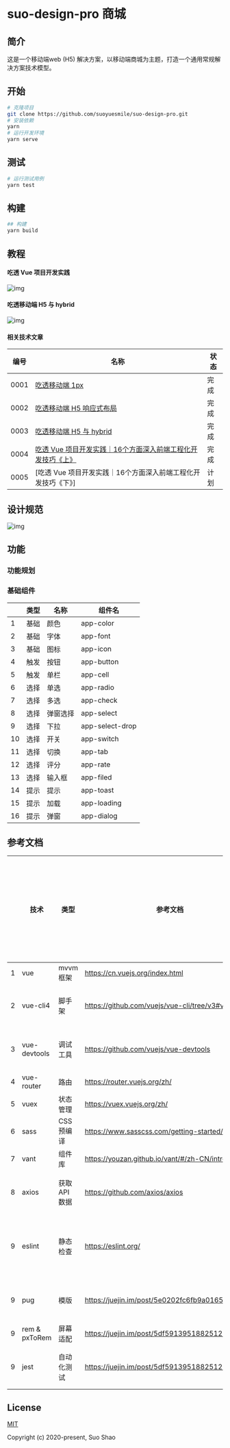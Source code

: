 # suo-design-pro 商城

## 简介
这是一个移动端web (H5) 解决方案，以移动端商城为主题，打造一个通用常规解决方案技术模型。

## 开始
```sh
# 克隆项目
git clone https://github.com/suoyuesmile/suo-design-pro.git
# 安装依赖
yarn
# 运行开发环境
yarn serve
```
## 测试
```sh
# 运行测试用例
yarn test
```

## 构建
```sh
## 构建
yarn build
```
## 教程
#### 吃透 Vue 项目开发实践
![img](https://user-gold-cdn.xitu.io/2019/12/30/16f5676f7940d72a?w=1898&h=1206&f=jpeg&s=294508)
#### 吃透移动端 H5 与 hybrid
![img](https://user-gold-cdn.xitu.io/2019/12/24/16f368720d3eb421?w=2206&h=1140&f=jpeg&s=247732)
#### 相关技术文章
| 编号 | 名称                                                                                | 状态 |
| ---- | ----------------------------------------------------------------------------------- | ---- |
| 0001 | [吃透移动端 1px]([articals/h5/0001.md](https://juejin.im/post/5df3053ce51d45583d425ada))                                               | 完成 |
| 0002 | [吃透移动端 H5 响应式布局]([articals/h5/0002.md](https://juejin.im/post/5df59139518825123e7af459))                                     | 完成 |
| 0003 | [吃透移动端 H5 与 hybrid](https://juejin.im/post/5dfadb91e51d45584006e486)                                      | 完成 |
| 0004 | [吃透 Vue 项目开发实践｜16个方面深入前端工程化开发技巧《上》](https://juejin.im/user/59a3e1de51882524401237cf/posts) | 完成 |
| 0005 | [吃透 Vue 项目开发实践｜16个方面深入前端工程化开发技巧《下》] | 计划 |
## 设计规范
![img](https://user-gold-cdn.xitu.io/2020/1/6/16f7af4b9fb47e90?w=1274&h=1474&f=jpeg&s=111617)
## 功能
### 功能规划
### 基础组件
|     | 类型 | 名称     | 组件名          |
| --- | ---- | -------- | --------------- |
| 1   | 基础 | 颜色     | app-color       |
| 2   | 基础 | 字体     | app-font        |
| 3   | 基础 | 图标     | app-icon        |
| 4   | 触发 | 按钮     | app-button      |
| 5   | 触发 | 单栏     | app-cell        |
| 6   | 选择 | 单选     | app-radio       |
| 7   | 选择 | 多选     | app-check       |
| 8   | 选择 | 弹窗选择 | app-select      |
| 9   | 选择 | 下拉     | app-select-drop |
| 10  | 选择 | 开关     | app-switch      |
| 11  | 选择 | 切换     | app-tab         |
| 12  | 选择 | 评分     | app-rate        |
| 13  | 选择 | 输入框   | app-filed       |
| 14  | 提示 | 提示     | app-toast       |
| 15  | 提示 | 加载     | app-loading     |
| 16  | 提示 | 弹窗     | app-dialog      |

## 参考文档
|     | 技术         | 类型          | 参考文档                                           | 一周快速上手建议时间 |
| --- | ------------ | ------------- | -------------------------------------------------- | -------------------- |
| 1   | vue          | mvvm 框架     | https://cn.vuejs.org/index.html                    | 3 天                 |
| 2   | vue-cli4     | 脚手架        | https://github.com/vuejs/vue-cli/tree/v3#vue-cli-- | 空闲研究             |
| 3   | vue-devtools | 调试工具      | https://github.com/vuejs/vue-devtools              | 空闲研究             |
| 4   | vue-router   | 路由          | https://router.vuejs.org/zh/                       | 1 天                 |
| 5   | vuex         | 状态管理      | https://vuex.vuejs.org/zh/                         | 1 天                 |
| 6   | sass         | CSS 预编译    | https://www.sasscss.com/getting-started/           | 1 小时               |
| 7   | vant         | 组件库        | https://youzan.github.io/vant/#/zh-CN/intro        | 半天                 |
| 8   | axios        | 获取 API 数据 | https://github.com/axios/axios                     | 空闲研究             |
| 9   | eslint       | 静态检查      | https://eslint.org/                                | 边开发边理解         |
| 9   | pug          | 模版          | https://juejin.im/post/5e0202fc6fb9a0165721e39a                                           | 自行研究             |
| 9   |  rem & pxToRem | 屏幕适配      |   https://juejin.im/post/5df59139518825123e7af459                                         |              |
| 9   | jest         | 自动化测试    | https://juejin.im/post/5df59139518825123e7af459                                           | 自行研究             |


## License

[MIT](http://opensource.org/licenses/MIT)

Copyright (c) 2020-present, Suo Shao
